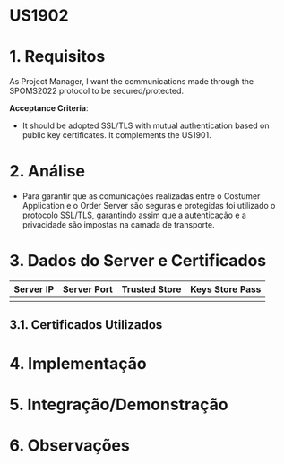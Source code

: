 # US1902

# 1. Requisitos

As Project Manager, I want the communications made through the SPOMS2022 protocol to be secured/protected.

**Acceptance Criteria**:

- It should be adopted SSL/TLS with mutual authentication based on public key certificates.
  It complements the US1901.

# 2. Análise

* Para garantir que as comunicações realizadas entre o Costumer Application
e o Order Server são seguras e protegidas foi utilizado o protocolo SSL/TLS, garantindo assim que
a autenticação e a privacidade são impostas na camada de transporte.

# 3. Dados do Server e Certificados

| Server IP  | Server Port | Trusted Store     | Keys Store Pass |
|:---------- |:----------- |:----------------- |:--------------- |
|            |             |                   |                 |

## 3.1. Certificados Utilizados

# 4. Implementação

# 5. Integração/Demonstração

# 6. Observações